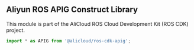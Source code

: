 ## Aliyun ROS APIG Construct Library

This module is part of the AliCloud ROS Cloud Development Kit (ROS CDK) project.

```ts
import * as APIG from '@alicloud/ros-cdk-apig';
```